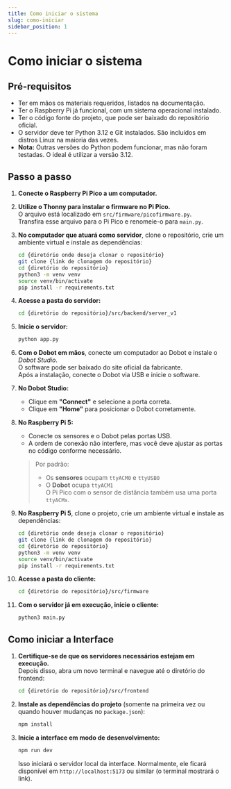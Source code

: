 ```yaml
---
title: Como iniciar o sistema
slug: como-iniciar
sidebar_position: 1
---
```

# Como iniciar o sistema

## Pré-requisitos

- Ter em mãos os materiais requeridos, listados na documentação.
- Ter o Raspberry Pi já funcional, com um sistema operacional instalado.
- Ter o código fonte do projeto, que pode ser baixado do repositório oficial.
- O servidor deve ter Python 3.12 e Git instalados. São incluídos em distros Linux na maioria das vezes.
- **Nota:** Outras versões do Python podem funcionar, mas não foram testadas. O ideal é utilizar a versão 3.12.

## Passo a passo

1. **Conecte o Raspberry Pi Pico a um computador.**

2. **Utilize o Thonny para instalar o firmware no Pi Pico.**  
   O arquivo está localizado em `src/firmware/picofirmware.py`.  
   Transfira esse arquivo para o Pi Pico e renomeie-o para `main.py`.

3. **No computador que atuará como servidor**, clone o repositório, crie um ambiente virtual e instale as dependências:

   ```bash
   cd {diretório onde deseja clonar o repositório}
   git clone {link de clonagem do repositório}
   cd {diretório do repositório}
   python3 -m venv venv
   source venv/bin/activate
   pip install -r requirements.txt
   ```

4. **Acesse a pasta do servidor:**

   ```bash
   cd {diretório do repositório}/src/backend/server_v1
   ```

5. **Inicie o servidor:**

   ```bash
   python app.py
   ```

6. **Com o Dobot em mãos**, conecte um computador ao Dobot e instale o *Dobot Studio*.  
   O software pode ser baixado do site oficial da fabricante.  
   Após a instalação, conecte o Dobot via USB e inicie o software.

7. **No Dobot Studio:**

   - Clique em **"Connect"** e selecione a porta correta.
   - Clique em **"Home"** para posicionar o Dobot corretamente.

8. **No Raspberry Pi 5:**

   - Conecte os sensores e o Dobot pelas portas USB.
   - A ordem de conexão não interfere, mas você deve ajustar as portas no código conforme necessário.

   > Por padrão:
   > - Os **sensores** ocupam `ttyACM0` e `ttyUSB0`
   > - O **Dobot** ocupa `ttyACM1`  
   > O Pi Pico com o sensor de distância também usa uma porta `ttyACMx`.

9. **No Raspberry Pi 5**, clone o projeto, crie um ambiente virtual e instale as dependências:

   ```bash
   cd {diretório onde deseja clonar o repositório}
   git clone {link de clonagem do repositório}
   cd {diretório do repositório}
   python3 -m venv venv
   source venv/bin/activate
   pip install -r requirements.txt
   ```

10. **Acesse a pasta do cliente:**

    ```bash
    cd {diretório do repositório}/src/firmware
    ```

11. **Com o servidor já em execução, inicie o cliente:**

    ```bash
    python3 main.py
    ```

## Como iniciar a Interface

1. **Certifique-se de que os servidores necessários estejam em execução.**  
   Depois disso, abra um novo terminal e navegue até o diretório do frontend:

   ```bash
   cd {diretório do repositório}/src/frontend
   ```

2. **Instale as dependências do projeto** (somente na primeira vez ou quando houver mudanças no `package.json`):

   ```bash
   npm install
   ```

3. **Inicie a interface em modo de desenvolvimento:**

   ```bash
   npm run dev
   ```

   Isso iniciará o servidor local da interface. Normalmente, ele ficará disponível em `http://localhost:5173` ou similar (o terminal mostrará o link).
